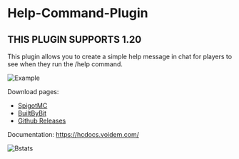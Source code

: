 # Help-Command-Plugin


## THIS PLUGIN SUPPORTS 1.20

This plugin allows you to create a simple help message in chat for players to see when they run the /help command.

![Example](https://i.imgur.com/caQ4jok.png)

Download pages:
+ [SpigotMC](https://www.spigotmc.org/resources/help-command.102926/)
+ [BuiltByBit](https://builtbybit.com/resources/help-command.28957/)
+ [Github Releases](https://github.com/VoidemLIVE/Help-Command-Plugin/releases)

Documentation:
https://hcdocs.voidem.com/

![Bstats](https://bstats.org/signatures/bukkit/Help%20Plugin.svg)
